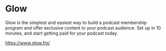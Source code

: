# Glow
Glow is the simplest and easiest way to build a podcast membership program and offer exclusive content to your podcast audience. Set up in 10 minutes, and start getting paid for your podcast today.

https://www.glow.fm/
